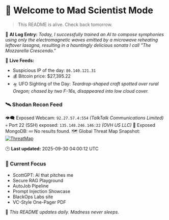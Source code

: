# 🧪 Welcome to Mad Scientist Mode

> This README is alive. Check back tomorrow.

🧠 **AI Log Entry:** _Today, I successfully trained an AI to compose symphonies using only the electromagnetic waves emitted by a microwave reheating leftover lasagna, resulting in a hauntingly delicious sonata I call "The Mozzarella Crescendo."_

📡 **Live Feeds:**
- Suspicious IP of the day: `86.140.121.31`
- 💰 Bitcoin price: $27,395.22
- 🛸 UFO Sighting of the Day: _Teardrop-shaped craft spotted over rural Oregon; chased by two F-16s, disappeared into low cloud cover._

<!--START_SHODAN-->
### 🛰️ Shodan Recon Feed
👁️‍🗨️ Exposed Webcam: `92.27.57.4:554` _(TalkTalk Communications Limited)_
💀 Port 22 (SSH) exposed: `135.148.246.146:22` _(OVH US LLC)_
🧩 Exposed MongoDB: 💤 No results found.
🗺️ Global Threat Map Snapshot: [![ThreatMap](https://shodan.io/images/worldmap.png)](https://shodan.io)
<!--END_SHODAN-->

🕒 **Last updated:** 2025-09-30 04:00:12 UTC

### 🧠 Current Focus
- ScottGPT: AI that pitches me
- Secure RAG Playground
- AutoJob Pipeline
- Prompt Injection Showcase
- BlackOps Labs site
- VC-Style One-Pager PDF

🔁 _This README updates daily. Madness never sleeps._
